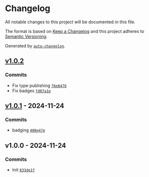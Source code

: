 # Changelog

All notable changes to this project will be documented in this file.

The format is based on [Keep a Changelog](https://keepachangelog.com/en/1.0.0/)
and this project adheres to [Semantic Versioning](https://semver.org/spec/v2.0.0.html).

Generated by [`auto-changelog`](https://github.com/CookPete/auto-changelog).

## [v1.0.2](https://github.com/bcomnes/is-youtube-url/compare/v1.0.1...v1.0.2)

### Commits

- Fix type publishing [`76e6476`](https://github.com/bcomnes/is-youtube-url/commit/76e6476afbcee3bbc62fd94adc2d0aa975cb15c9)
- Fix badges [`fd07a1e`](https://github.com/bcomnes/is-youtube-url/commit/fd07a1e48a8422c0ce06941a85879e54f94eba65)

## [v1.0.1](https://github.com/bcomnes/is-youtube-url/compare/v1.0.0...v1.0.1) - 2024-11-24

### Commits

- badging [`408e47e`](https://github.com/bcomnes/is-youtube-url/commit/408e47eb16f6adab96d7edb5c4a349d0f3e9dc58)

## v1.0.0 - 2024-11-24

### Commits

- Init [`833de1f`](https://github.com/bcomnes/is-youtube-url/commit/833de1f1d935de6fb6f967a8934c8734287539c3)
